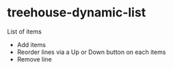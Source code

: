 # treehouse-dynamic-list

List of items
- Add items
- Reorder lines via a Up or Down button on each items
- Remove line
